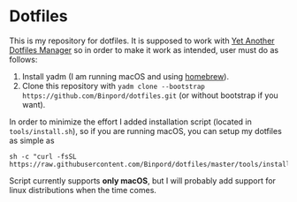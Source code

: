 # Dotfiles

This is my repository for dotfiles. It is supposed to work with [Yet Another Dotfiles Manager](https://yadm.io) so in order to make it work as intended, user must do as follows:
1. Install yadm (I am running macOS and using [homebrew](https://brew.sh)).
2. Clone this repository with `yadm clone --bootstrap https://github.com/Binpord/dotfiles.git` (or without bootstrap if you want).

In order to minimize the effort I added installation script (located in `tools/install.sh`), so if you are running macOS, you can setup my dotfiles as simple as
```
sh -c "curl -fsSL https://raw.githubusercontent.com/Binpord/dotfiles/master/tools/install.sh"
```
Script currently supports **only macOS**, but I will probably add support for linux distributions when the time comes.
